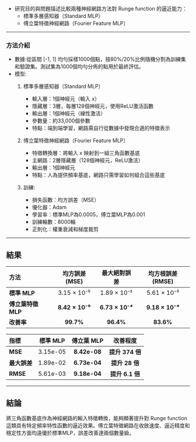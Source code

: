 * 研究目的與問題描述比較兩種神經網路方法對 Runge function 的逼近能力：
  * 標準多層感知器（Standard MLP）
  * 傅立葉特徵神經網路（Fourier Feature MLP）
---
### 方法介紹
* 數據:從區間 [-1, 1] 均勻採樣1000個點，按80%/20%比例隨機分割為訓練集和驗證集。測試集為1000個均勻分佈的點用於最終評估。
* 模型:
  1. 標準多層感知器（Standard MLP）
      * 輸入層：1個神經元（輸入 $x$）
      * 隱藏層：3層，每層128個神經元，使用ReLU激活函數
      * 輸出層：1個神經元（線性激活）
      * 參數量：約33,000個參數
      * 特點：端到端學習，網路需自行從數據中發現合適的特徵表示
   
   2. 傅立葉特徵神經網路（Fourier Feature MLP）
      * 特徵轉換層：將輸入 $x$ 映射到一組三角函數基底
      * 主網路：2層隱藏層（128個神經元，ReLU激活）
      * 輸出層：1個神經元
      * 特點：人為提供頻率基底，網路只需學習如何組合這些基底
  
   3. 訓練:
      * 損失函數：均方誤差（MSE）
      * 優化器：Adam
      * 學習率：標準MLP為0.0005，傅立葉MLP為0.001
      * 訓練輪數：8000輪
      * 正則化：權重衰減和梯度裁剪
---
## 結果
| 方法 | 均方誤差 (MSE) | 最大絕對誤差 | 均方根誤差 (RMSE) |
|:---|:---:|:---:|:---:|
| **標準 MLP** | 3.15 × 10⁻⁵ | 1.89 × 10⁻² | 5.61 × 10⁻³ |
| **傅立葉特徵 MLP** | **8.42 × 10⁻⁸** | **6.73 × 10⁻⁴** | **9.18 × 10⁻⁴** |
| **改善率** | **99.7%** | **96.4%** | **83.6%** |

| 指標 | 標準 MLP | 傅立葉 MLP | 改善程度 |
|:---|:---:|:---:|:---:|
| **MSE** | 3.15e-05 | **8.42e-08** |  **提升 374 倍** |
| **最大誤差** | 1.89e-02 | **6.73e-04** |  **提升 28 倍** |
| **RMSE** | 5.61e-03 | **9.18e-04** |  **提升 6.1 倍** |
---
## 結論
將三角函數基底作為神經網路的輸入特徵轉換，能夠顯著提升對 Runge function 這類具有特定頻率特性函數的逼近效果。傅立葉特徵網路在收斂速度、逼近精度和穩定性方面均遠優於標準MLP，誤差改善達兩個數量級。








